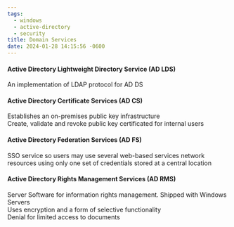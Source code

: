 ```yaml
---
tags:
  - windows
  - active-directory
  - security
title: Domain Services
date: 2024-01-28 14:15:56 -0600
---
```


#### Active Directory Lightweight Directory Service (AD LDS)
An implementation of LDAP protocol for AD DS

#### Active Directory Certificate Services (AD CS)
Establishes an on-premises public key infrastructure  
Create, validate and revoke public key certificated for internal users

#### Active Directory Federation Services (AD FS)
SSO service so users may use several web-based services network resources using only one set of credentials stored at a central location

#### Active Directory Rights Management Services (AD RMS)
Server Software for information rights management. Shipped with Windows Servers  
Uses encryption and a form of selective functionality  
Denial for limited access to documents
